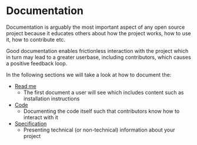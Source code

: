 # Documentation

Documentation is arguably the most important aspect of any open source project because it educates others about how the project works, how to use it, how to contribute etc.

Good documentation enables frictionless interaction with the project which in turn may lead to a greater userbase, including contributors, which causes a positive feedback loop.

In the following sections we will take a look at how to document the:

- [Read me](read-me.md)
  - The first document a user will see which includes content such as installation instructions
- [Code](./code/index.md)
  - Documenting the code itself such that contributors know how to interact with it
- [Specification](specification.md)
  - Presenting technical (or non-technical) information about your project
